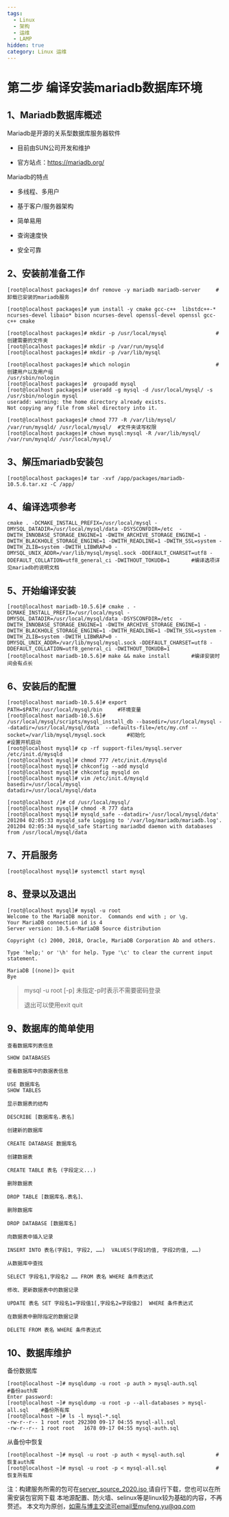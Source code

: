 ```yaml
---
tags: 
  - Linux
  - 架构
  - 运维
  - LAMP
hidden: true
category: Linux 运维
---
```


# 第二步 编译安装mariadb数据库环境


## 1、Mariadb数据库概述

Mariadb是开源的关系型数据库服务器软件

- 目前由SUN公司开发和维护

- 官方站点：https://mariadb.org/

Mariadb的特点

- 多线程、多用户

- 基于客户/服务器架构

- 简单易用

- 查询速度快

- 安全可靠

## 2、安装前准备工作

```
[root@localhost packages]# dnf remove -y mariadb mariadb-server		#卸载已安装的mariadb服务

[root@localhost packages]# yum install -y cmake gcc-c++  libstdc++-*  ncurses-devel libaio* bison ncurses-devel openssl-devel openssl gcc-c++ cmake 

[root@localhost packages]# mkdir -p /usr/local/mysql				#创建需要的文件夹
[root@localhost packages]# mkdir -p /var/run/mysqld
[root@localhost packages]# mkdir -p /var/lib/mysql

[root@localhost packages]# which nologin							#创建用户以及用户组
/usr/sbin/nologin
[root@localhost packages]#  groupadd mysql
[root@localhost packages]# useradd -g mysql -d /usr/local/mysql/ -s /usr/sbin/nologin mysql
useradd: warning: the home directory already exists.
Not copying any file from skel directory into it.

[root@localhost packages]# chmod 777 -R /var/lib/mysql/ /var/run/mysqld/ /usr/local/mysql/	#文件夹读写权限
[root@localhost packages]# chown mysql:mysql -R /var/lib/mysql/ /var/run/mysqld/ /usr/local/mysql/
```

## 3、解压mariadb安装包

```
[root@localhost packages]# tar -xvf /app/packages/mariadb-10.5.6.tar.xz -C /app/
```

## 4、编译选项参考

```
cmake . -DCMAKE_INSTALL_PREFIX=/usr/local/mysql -DMYSQL_DATADIR=/usr/local/mysql/data -DSYSCONFDIR=/etc  -DWITH_INNOBASE_STORAGE_ENGINE=1 -DWITH_ARCHIVE_STORAGE_ENGINE=1 -DWITH_BLACKHOLE_STORAGE_ENGINE=1 -DWITH_READLINE=1 -DWITH_SSL=system -DWITH_ZLIB=system -DWITH_LIBWRAP=0 -DMYSQL_UNIX_ADDR=/var/lib/mysql/mysql.sock -DDEFAULT_CHARSET=utf8 -DDEFAULT_COLLATION=utf8_general_ci -DWITHOUT_TOKUDB=1		#编译选项详见mariadb的说明文档
```

## 5、开始编译安装

```
[root@localhost mariadb-10.5.6]# cmake . -DCMAKE_INSTALL_PREFIX=/usr/local/mysql -DMYSQL_DATADIR=/usr/local/mysql/data -DSYSCONFDIR=/etc  -DWITH_INNOBASE_STORAGE_ENGINE=1 -DWITH_ARCHIVE_STORAGE_ENGINE=1 -DWITH_BLACKHOLE_STORAGE_ENGINE=1 -DWITH_READLINE=1 -DWITH_SSL=system -DWITH_ZLIB=system -DWITH_LIBWRAP=0 -DMYSQL_UNIX_ADDR=/var/lib/mysql/mysql.sock -DDEFAULT_CHARSET=utf8 -DDEFAULT_COLLATION=utf8_general_ci -DWITHOUT_TOKUDB=1
[root@localhost mariadb-10.5.6]# make && make install		#编译安装时间会有点长
```

## 6、安装后的配置

```
[root@localhost mariadb-10.5.6]# export PATH=$PATH:/usr/local/mysql/bin		#环境变量
[root@localhost mariadb-10.5.6]# /usr/local/mysql/scripts/mysql_install_db --basedir=/usr/local/mysql --datadir=/usr/local/mysql/data  --defaults-file=/etc/my.cnf --socket=/var/lib/mysql/mysql.sock		#初始化
#设置开机启动
[root@localhost mysql]# cp -rf support-files/mysql.server /etc/init.d/mysqld 
[root@localhost mysql]# chmod 777 /etc/init.d/mysqld 
[root@localhost mysql]# chkconfig --add mysqld
[root@localhost mysql]# chkconfig mysqld on  
[root@localhost mysql]# vim /etc/init.d/mysqld 
basedir=/usr/local/mysql
datadir=/usr/local/mysql/data

[root@localhost /]# cd /usr/local/mysql/
[root@localhost mysql]# chmod -R 777 data
[root@localhost mysql]# mysqld_safe --datadir='/usr/local/mysql/data'
201204 02:05:33 mysqld_safe Logging to '/var/log/mariadb/mariadb.log'.
201204 02:05:34 mysqld_safe Starting mariadbd daemon with databases from /usr/local/mysql/data
```

## 7、开启服务

```
[root@localhost mysql]# systemctl start mysql
```

## 8、登录以及退出

```
[root@localhost mysql]# mysql -u root
Welcome to the MariaDB monitor.  Commands end with ; or \g.
Your MariaDB connection id is 4
Server version: 10.5.6-MariaDB Source distribution

Copyright (c) 2000, 2018, Oracle, MariaDB Corporation Ab and others.

Type 'help;' or '\h' for help. Type '\c' to clear the current input statement.

MariaDB [(none)]> quit
Bye
```

> mysql -u root [-p] 未指定-p时表示不需要密码登录
>
> 退出可以使用exit quit 

## 9、数据库的简单使用

	查看数据库列表信息

```
SHOW DATABASES
```

	查看数据库中的数据表信息

```
USE 数据库名
SHOW TABLES
```

	显示数据表的结构

```
DESCRIBE [数据库名.表名]
```

	创建新的数据库

```
CREATE DATABASE 数据库名
```

	创建数据表

```
CREATE TABLE 表名 (字段定义...)
```

	删除数据表

```
DROP TABLE [数据库名.表名]、
```

	删除数据库

```
DROP DATABASE [数据库名]
```

	向数据表中插入记录

```
INSERT INTO 表名(字段1, 字段2, ……)  VALUES(字段1的值, 字段2的值, ……) 
```

	从数据库中查找

```
SELECT 字段名1,字段名2 …… FROM 表名 WHERE 条件表达式
```

	修改、更新数据表中的数据记录

```
UPDATE 表名 SET 字段名1=字段值1[,字段名2=字段值2]  WHERE 条件表达式
```

	在数据表中删除指定的数据记录

```
DELETE FROM 表名 WHERE 条件表达式
```

## 10、数据库维护

备份数据库

```
[root@localhost ~]# mysqldump -u root -p auth > mysql-auth.sql				#备份auth库
Enter password:
[root@localhost ~]# mysqldump -u root -p --all-databases > mysql-all.sql	#备份所有库
[root@localhost ~]# ls -l mysql-*.sql
-rw-r--r-- 1 root root 292300 09-17 04:55 mysql-all.sql
-rw-r--r-- 1 root root   1678 09-17 04:55 mysql-auth.sql
```

从备份中恢复

```
[root@localhost ~]# mysql -u root -p auth < mysql-auth.sql			#恢复auth库 
[root@localhost ~]# mysql -u root -p < mysql-all.sql 				#恢复所有库
```

注：构建服务所需的包可在[server_source_2020.iso ](https://download.csdn.net/download/qq_45417634/13208956)请自行下载，您也可以在所需安装包官网下载
本地源配置、防火墙、selinux等是linux较为基础的内容，不再赘述。
本文均为原创，如需与博主交流可email至mufeng.yu@qq.com